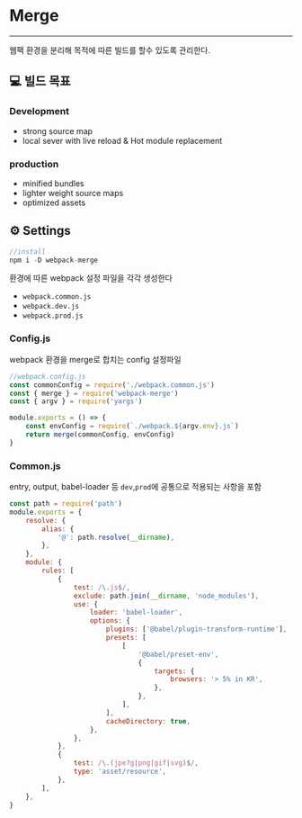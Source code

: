 # Merge

---
웹팩 환경을 분리해 목적에 따른 빌드를 할수 있도록 관리한다.

## 💻 빌드 목표

### Development

- strong source map
- local sever with live reload & Hot module replacement

### production

- minified bundles
- lighter weight source maps
- optimized assets

## ⚙️ Settings

```js
//install
npm i -D webpack-merge
```

환경에 따른 webpack 설정 파일을 각각 생성한다

- `webpack.common.js`
- `webpack.dev.js`
- `webpack.prod.js`

### Config.js
webpack 환경을 merge로 합치는 config 설정파일
```js
//webpack.config.js
const commonConfig = require('./webpack.common.js')
const { merge } = require('webpack-merge')
const { argv } = require('yargs')

module.exports = () => {
    const envConfig = require(`./webpack.${argv.env}.js`)
    return merge(commonConfig, envConfig)
}
```


### Common.js
entry, output, babel-loader 등 `dev`,`prod`에 공통으로 적용되는 사항을 포함
```js
const path = require('path')
module.exports = {
    resolve: {
        alias: {
            '@': path.resolve(__dirname),
        },
    },
    module: {
        rules: [
            {
                test: /\.js$/,
                exclude: path.join(__dirname, 'node_modules'),
                use: {
                    loader: 'babel-loader',
                    options: {
                        plugins: ['@babel/plugin-transform-runtime'],
                        presets: [
                            [
                                '@babel/preset-env',
                                {
                                    targets: {
                                        browsers: '> 5% in KR',
                                    },
                                },
                            ],
                        ],
                        cacheDirectory: true,
                    },
                },
            },
            {
                test: /\.(jpe?g|png|gif|svg)$/,
                type: 'asset/resource',
            },
        ],
    },
}

```


